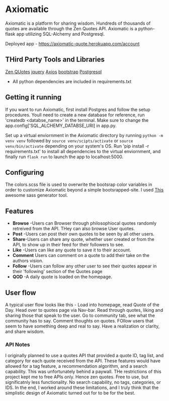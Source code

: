 # Axiomatic

Axiomatic is a platform for sharing wisdom. Hundreds of thousands of quotes are available through the Zen Quotes API. Axiomatic is a python-flask app utilizing SQL-Alchemy and Postgresql.

Deployed app - https://axiomatic-quote.herokuapp.com/account
 



## THird Party Tools and Libraries
[Zen QUotes](https://zenquotes.io/)
[jquery](https://jquery.com/)
[Axios](https://github.com/axios/axios)
[bootstrap](https://getbootstrap.com/)
[Postgresql](https://www.postgresql.org/)
- All python dependencies are included in requirements.txt

## Getting it running

If you want to run Axiomatic, first install Postgres and follow the setup procedures. Youll need to create a new database for reference, run 'createdb <databse_name>' in the terminal. Make sure to change the app.config['SQL_ALCHEMY_DATABSE_URI] in app.py.

Set up a virtual enviornment in the Axiomatic directory by running `python -m venv venv` followed by `source venv/scipts/activate` or `source venv/bin/activate` depending on your system's OS. Run 'pip install -r requirements.txt' to install all dependencies to the virtual enviornment, and finally run `flask run` to launch the app to localhost:5000. 

## Configuring

The colors.scss file is used to overwrite the bootsrap color variables in order to customize Axiomatic beyond a simple bootsrapped-site. I used [This](https://lingtalfi.com/bootstrap4-color-generator) awesome sass generator tool.



  
## Features
 - **Browse** -Users can Browser through philosophiocal quotes randomly retreived from the API. THey can also browse User quotes.
 - **Post** -Users can post their own quotes to be seen by all other users.
 - **Share**-Users can share any quote, whether user created or from the API, to show up in their feed for their followers to see.
 - **Like** -Users can like any quote to save it to their account.
 - **Comment** Users can comment on a quote to add their take on the authors vision.
 - **Follow** -Users can follow any other user to see their quotes appear in their 'following' section of the Quotes page
 - **QOD** -A daily quote is loaded on the homepage.
 
 ## User flow
 
 A typical user flow looks like this - Load into homepage, read Quote of the Day. Head over to quotes page via Nav-bar. Read through quotes, liking and sharing those that speak to the user. Go to community tab, see what the community has to say. Comment thoughts on quotes. FOllow users that seem to have something deep and real to say.  Have a realization or clarity, and share wisdom. 
 
 ### API Notes
 
 I originally planned to use a quotes API that provided a quote ID, tag list, and category for each quote received from the API. These features would have allowed for a tag feature, a recommendation algorithm, and a search capability. This was unfortunately behind a paywall. THe restrictions of this project kept me to free APIs only. Hence zen quotes. Free to use, but significatnly less functionality. No search capability, no tags, categories, or IDS. In  the end, I worked around these limitations, and I truly think that the simplistic design of Axiomatic turned out for to be for the best. 
